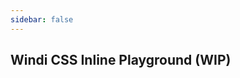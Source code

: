 ```yaml
---
sidebar: false
---
```


## Windi CSS Inline Playground (WIP)

<PlaygroundBorder />

<!-- 
<InlinePlayground 
  :input="'bg-primary font-light p-2\ndark:hover:(bg-gray-800 font-medium)'"
  :showCSS="true"
  :showMode="true"
  :showTabs="true"
  :showConfig="true"
  :enableConfig="true"
  :config="{
  shortcuts: {
    btn: 'py-2 px-4 font-semibold rounded-lg shadow-md',
    'btn-green': 'text-white bg-green-500 hover:bg-green-700',
  },
  theme: {
    extend: {
      colors: {
        primary: '#0ea5e9'
      }
    }
  }
}"
/> -->
